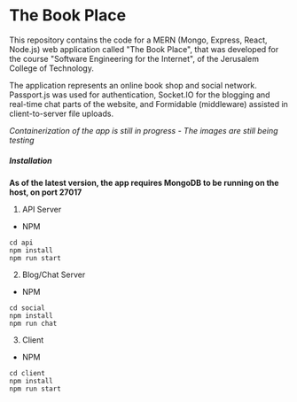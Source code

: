 # The Book Place

This repository contains the code for a MERN (Mongo, Express, React, Node.js) web application called "The Book Place", that was developed for the course "Software Engineering for the Internet", of the Jerusalem College of Technology.

The application represents an online book shop and social network. Passport.js was used for authentication, Socket.IO for the blogging and real-time chat parts of the website, and Formidable (middleware) assisted in client-to-server file uploads.

*Containerization of the app is still in progress - The images are still being testing*

##### Installation

**As of the latest version, the app requires MongoDB to be running on the host, on port 27017**

1. API Server

* NPM
```
cd api
npm install
npm run start
```

2. Blog/Chat Server

* NPM
```
cd social
npm install
npm run chat
```

3. Client

* NPM
```
cd client
npm install
npm run start
```